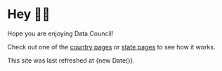 <script>
    import Outro from '$lib/Outro.svelte';
</script>

# Hey 👋🏼

Hope you are enjoying Data Council!


Check out one of the [country pages](/countries)  or [state pages](/countries/usa) to see how it works.

This site was last refreshed at {new Date()}.

<Outro/>